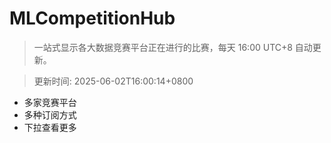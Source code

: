 # MLCompetitionHub

> 一站式显示各大数据竞赛平台正在进行的比赛，每天 16:00 UTC+8 自动更新。
  
> 更新时间: 2025-06-02T16:00:14+0800 

* 多家竞赛平台
* 多种订阅方式
* 下拉查看更多